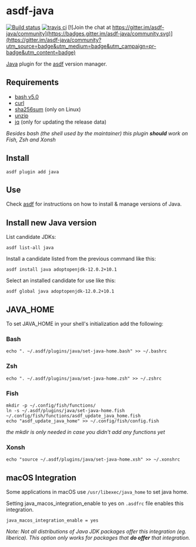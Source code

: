 # asdf-java

[![Build status](https://github.com/halcyon/asdf-java/workflows/asdf-java%20Tests/badge.svg?branch=master)](https://github.com/halcyon/asdf-java/actions?query=workflow%3A%22asdf-java+Tests%22+branch%3Amaster) [![travis ci](https://travis-ci.org/halcyon/asdf-java.svg?branch=master)](https://travis-ci.org/halcyon/asdf-java) [![Join the chat at https://gitter.im/asdf-java/community](https://badges.gitter.im/asdf-java/community.svg)](https://gitter.im/asdf-java/community?utm_source=badge&utm_medium=badge&utm_campaign=pr-badge&utm_content=badge)

[Java](https://www.java.com/en/) plugin for the [asdf](https://github.com/asdf-vm/asdf) version manager.

## Requirements
- [bash v5.0](https://www.gnu.org/software/bash/)
- [curl](https://curl.haxx.se/)
- [sha256sum](https://www.gnu.org/software/coreutils/) (only on Linux)
- [unzip](http://infozip.sourceforge.net/UnZip.html)
- [jq](https://stedolan.github.io/jq/) (only for updating the release data)

_Besides bash (the shell used by the maintainer) this plugin **should** work on Fish, Zsh and Xonsh_

## Install

```
asdf plugin add java
```

## Use

Check [asdf](https://asdf-vm.github.io/asdf/) for instructions on how to install & manage versions of Java.

## Install new Java version

List candidate JDKs:

`asdf list-all java`

Install a candidate listed from the previous command like this:

`asdf install java adoptopenjdk-12.0.2+10.1`

Select an installed candidate for use like this:

`asdf global java adoptopenjdk-12.0.2+10.1`

## JAVA_HOME
To set JAVA_HOME in your shell's initialization add the following:

### Bash
`echo ". ~/.asdf/plugins/java/set-java-home.bash" >> ~/.bashrc`

### Zsh
`echo ". ~/.asdf/plugins/java/set-java-home.zsh" >> ~/.zshrc`

### Fish
```
mkdir -p ~/.config/fish/functions/
ln -s ~/.asdf/plugins/java/set-java-home.fish ~/.config/fish/functions/asdf_update_java_home.fish
echo "asdf_update_java_home" >> ~/.config/fish/config.fish
```
_the mkdir is only needed in case you didn't add any functions yet_

### Xonsh
`echo "source ~/.asdf/plugins/java/set-java-home.xsh" >> ~/.xonshrc`

## macOS Integration
Some applications in macOS use `/usr/libexec/java_home` to set java home.

Setting java_macos_integration_enable to yes on `.asdfrc` file enables this integration.

```
java_macos_integration_enable = yes
```

_Note: Not all distributions of Java JDK packages offer this integration (eg. liberica). This option only works for packages that **do offer** that integration._
